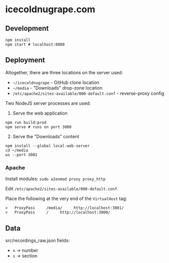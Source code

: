 # icecoldnugrape.com

## Development
```
npm install
npm start # localhost:8080
```

## Deployment
Altogether, there are three locations on the server used:
* `~/icecoldnugrape` - GitHub clone location
* `~/media` - "Downloads" drop-zone location
* `/etc/apache2/sites-available/000-default.conf` - reverse-proxy config

Two NodeJS server processes are used:
1. Serve the web application
```
npm run build:prod
npm serve # runs on port 3000
```
2. Serve the "Downloads" content
```
npm install --global local-web-server
cd ~/media
ws --port 3001
```

### Apache
Install modules:
`sudo a2enmod proxy proxy_http`

Edit `/etc/apache2/sites-available/000-default.conf`.

Place the following at the very end of the `VirtualHost` tag:
```
>   ProxyPass     /media/     http://localhost:3001/
>   ProxyPass     /     http://localhost:3000/
```

## Data
src/recordings_raw.json fields:
* `n` -> number
* `s` -> section

